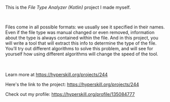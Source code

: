 This is the *File Type Analyzer (Kotlin)* project I made myself.


<div>
<p> </p>

<p>Files come in all possible formats: we usually see it specified in their names. Even if the file type was manual changed or even removed, information about the type is always contained within the file. And in this project, you will write a tool that will extract this info to determine the type of the file. You’ll try out different algorithms to solve this problem, and will see for yourself how using different algorithms will change the speed of the tool.</p>
</div><br/><br/>Learn more at <a href="https://hyperskill.org/projects/244?utm_source=ide&utm_medium=ide&utm_campaign=ide&utm_content=project-card">https://hyperskill.org/projects/244</a>

Here's the link to the project: https://hyperskill.org/projects/244

Check out my profile: https://hyperskill.org/profile/135084777